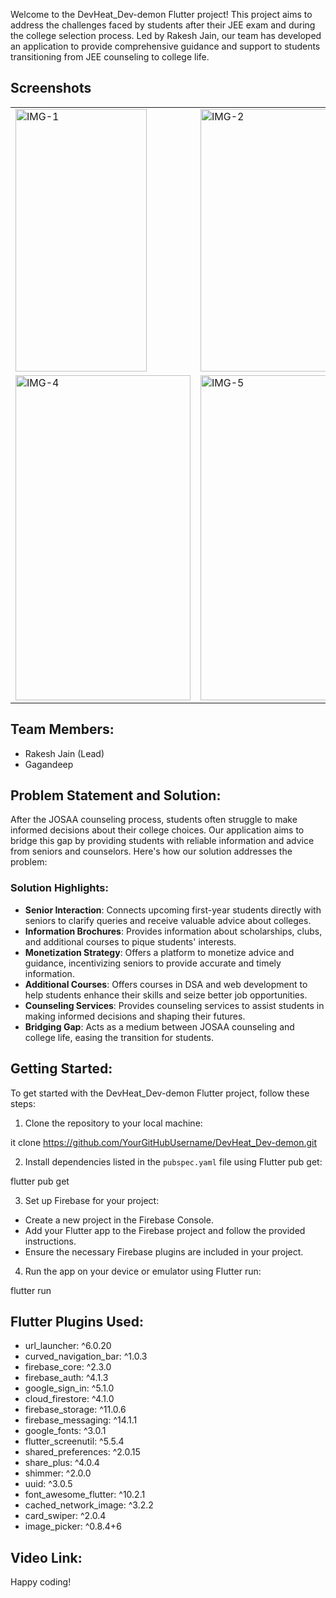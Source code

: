 
Welcome to the DevHeat_Dev-demon Flutter project! This project aims to address the challenges faced by students after their JEE exam and during the college selection process. Led by Rakesh Jain, our team has developed an application to provide comprehensive guidance and support to students transitioning from JEE counseling to college life.

## Screenshots

<div align="center">
  <table>
    <tr>
      <td><img src="https://github.com/user-attachments/assets/5eca27fc-fa15-47b0-846d-57d31ad4ee5f" width="210px" height="420px" alt="IMG-1"/></td>
      <td><img src="https://github.com/user-attachments/assets/aa4eb552-52e3-4847-87c3-24e65185e80c" width="210px" height="420px" alt="IMG-2"/></td>
      <td><img src="https://github.com/user-attachments/assets/3c6ffd2f-4bea-43db-8d5a-e7719ed2dfa4" width="210px" height="420px" alt="IMG-3"/></td>
    </tr>
    <tr>
      <td><img src="https://github.com/user-attachments/assets/de54086c-1fd5-4d29-865b-80cac47e959e" width="280px" height="520px" alt="IMG-4"/></td>
      <td><img src="https://github.com/user-attachments/assets/30c4736b-1887-457e-9806-c674095b82d4" width="280px" height="520px" alt="IMG-5"/></td>
    </tr>
  </table>
</div>



## Team Members:

- Rakesh Jain (Lead)
- Gagandeep 

## Problem Statement and Solution:

After the JOSAA counseling process, students often struggle to make informed decisions about their college choices. Our application aims to bridge this gap by providing students with reliable information and advice from seniors and counselors. Here's how our solution addresses the problem:

### Solution Highlights:

- **Senior Interaction**: Connects upcoming first-year students directly with seniors to clarify queries and receive valuable advice about colleges.
- **Information Brochures**: Provides information about scholarships, clubs, and additional courses to pique students' interests.
- **Monetization Strategy**: Offers a platform to monetize advice and guidance, incentivizing seniors to provide accurate and timely information.
- **Additional Courses**: Offers courses in DSA and web development to help students enhance their skills and seize better job opportunities.
- **Counseling Services**: Provides counseling services to assist students in making informed decisions and shaping their futures.
- **Bridging Gap**: Acts as a medium between JOSAA counseling and college life, easing the transition for students.

## Getting Started:

To get started with the DevHeat_Dev-demon Flutter project, follow these steps:

1. Clone the repository to your local machine:

it clone https://github.com/YourGitHubUsername/DevHeat_Dev-demon.git


2. Install dependencies listed in the `pubspec.yaml` file using Flutter pub get:

flutter pub get


3. Set up Firebase for your project:
- Create a new project in the Firebase Console.
- Add your Flutter app to the Firebase project and follow the provided instructions.
- Ensure the necessary Firebase plugins are included in your project.

4. Run the app on your device or emulator using Flutter run:

flutter run


## Flutter Plugins Used:

- url_launcher: ^6.0.20
- curved_navigation_bar: ^1.0.3
- firebase_core: ^2.3.0
- firebase_auth: ^4.1.3
- google_sign_in: ^5.1.0
- cloud_firestore: ^4.1.0
- firebase_storage: ^11.0.6
- firebase_messaging: ^14.1.1
- google_fonts: ^3.0.1
- flutter_screenutil: ^5.5.4
- shared_preferences: ^2.0.15
- share_plus: ^4.0.4
- shimmer: ^2.0.0
- uuid: ^3.0.5
- font_awesome_flutter: ^10.2.1
- cached_network_image: ^3.2.2
- card_swiper: ^2.0.4
- image_picker: ^0.8.4+6

## Video Link:



Happy coding!

